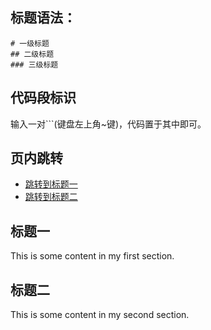 ## 标题语法：
```
# 一级标题
## 二级标题
### 三级标题
```
## 代码段标识
输入一对```(键盘左上角~键)，代码置于其中即可。

## 页内跳转
- [跳转到标题一](#标题一)
- [跳转到标题二](#标题二)

<a name="标题一"></a>
## 标题一
This is some content in my first section.

<a name="标题二"></a>
## 标题二
This is some content in my second section.
